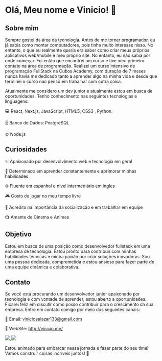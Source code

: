# Olá, Meu nome e Vinicio! 👋

## Sobre mim
Sempre gostei da área da tecnologia. Antes de me tornar programador, eu já sabia como montar computadores, pois tinha muito interesse nisso. No entanto, o que eu realmente queria era saber como criar meus próprios aplicativos web/mobile e meu próprio site. No entanto, eu não sabia por onde começar. Foi então que encontrei um curso e tive meu primeiro contato na área de programação. Realizei um curso intensivo de programação FullStack na Cubos Academy, com duração de 7 meses nunca havia me dedicado tanto a aprender algo na minha vida e desde que terminei o curso nao penso em trabalhar com outra coisa.

Atualmente me considero um dev junior e atualmente estou em busca de oportunidades. Tenho conhecimento nas seguintes tecnologias e linguagens:

💻 React, Next.js, JavaScript, HTML5, CSS3 , Python.

🗄️ Banco de Dados: PostgreSQL

⚙️ Node.js

## Curiosidades

✨ Apaixonado por desenvolvimento web e tecnologia em geral

🎯 Determinado em aprender constantemente e aprimorar minhas habilidades

🌐 Fluente em espanhol e nível intermediário em ingles

🎮 Gosto de jogar no meu tempo livre

🤝 Acredito na importância da socialização e em trabalhar em equipe

📺 Amante de Cinema e Animes


## Objetivo

Estou em busca de uma posição como desenvolvedor fullstack em uma empresa de tecnologia. Estou pronto para contribuir com minhas habilidades técnicas e minha paixão por criar soluções inovadoras. Sou uma pessoa dedicada, comprometida e estou ansioso para fazer parte de uma equipe dinâmica e colaborativa.

## Contato

Se você está procurando um desenvolvedor junior apaixonado por tecnologia e com vontade de aprender, estou aberto a oportunidades. Ficarei feliz em discutir como posso contribuir para o crescimento da sua empresa. Entre em contato comigo por meio dos seguintes canais:

📧 Email: viniciosalazar133@gmail.com

🔗 WebSite: http://vinicio.me/


<a href="https://discordapp.com/users/351516905116532736">
    <img src="https://img.shields.io/badge/Discord-7289DA?style=for-the-badge&logo=discord&logoColor=white">
</a>

<a href="https://www.linkedin.com/in/viniciodev">
    <img src="https://img.shields.io/badge/LinkedIn-0077B5?style=for-the-badge&logo=linkedin&logoColor=white">
</a>


Estou animado para embarcar nessa jornada e fazer parte do seu time! Vamos construir coisas incríveis juntos! 🚀
